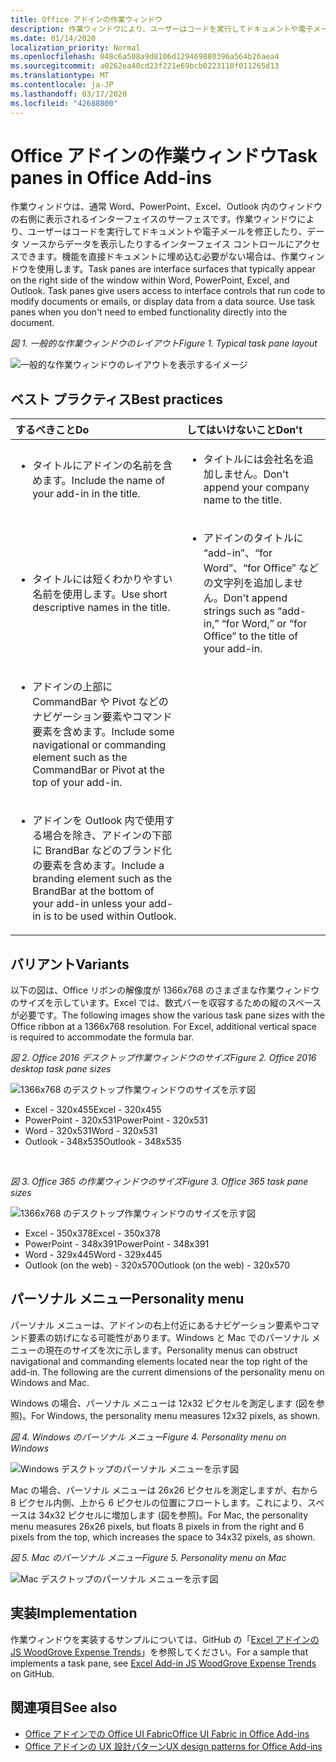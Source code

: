 ```yaml
---
title: Office アドインの作業ウィンドウ
description: 作業ウィンドウにより、ユーザーはコードを実行してドキュメントや電子メールを修正したり、データ ソースからデータを表示したりするインターフェイス コントロールにアクセスできます。
ms.date: 01/14/2020
localization_priority: Normal
ms.openlocfilehash: 048c6a508a9d8106d129469880396a564b26aea4
ms.sourcegitcommit: a0262ea40cd23f221e69bcb0223110f011265d13
ms.translationtype: MT
ms.contentlocale: ja-JP
ms.lasthandoff: 03/17/2020
ms.locfileid: "42688800"
---
```

# <a name="task-panes-in-office-add-ins"></a><span data-ttu-id="86b0a-103">Office アドインの作業ウィンドウ</span><span class="sxs-lookup"><span data-stu-id="86b0a-103">Task panes in Office Add-ins</span></span>
 
<span data-ttu-id="86b0a-p101">作業ウィンドウは、通常 Word、PowerPoint、Excel、Outlook 内のウィンドウの右側に表示されるインターフェイスのサーフェスです。作業ウィンドウにより、ユーザーはコードを実行してドキュメントや電子メールを修正したり、データ ソースからデータを表示したりするインターフェイス コントロールにアクセスできます。機能を直接ドキュメントに埋め込む必要がない場合は、作業ウィンドウを使用します。</span><span class="sxs-lookup"><span data-stu-id="86b0a-p101">Task panes are interface surfaces that typically appear on the right side of the window within Word, PowerPoint, Excel, and Outlook. Task panes give users access to interface controls that run code to modify documents or emails, or display data from a data source. Use task panes when you don't need to embed functionality directly into the document.</span></span>

<span data-ttu-id="86b0a-107">*図 1. 一般的な作業ウィンドウのレイアウト*</span><span class="sxs-lookup"><span data-stu-id="86b0a-107">*Figure 1. Typical task pane layout*</span></span>

![一般的な作業ウィンドウのレイアウトを表示するイメージ](../images/overview-with-app-task-pane.png)

## <a name="best-practices"></a><span data-ttu-id="86b0a-109">ベスト プラクティス</span><span class="sxs-lookup"><span data-stu-id="86b0a-109">Best practices</span></span>

|<span data-ttu-id="86b0a-110">**するべきこと**</span><span class="sxs-lookup"><span data-stu-id="86b0a-110">**Do**</span></span>|<span data-ttu-id="86b0a-111">**してはいけないこと**</span><span class="sxs-lookup"><span data-stu-id="86b0a-111">**Don't**</span></span>|
|:-----|:--------|
|<ul><li><span data-ttu-id="86b0a-112">タイトルにアドインの名前を含めます。</span><span class="sxs-lookup"><span data-stu-id="86b0a-112">Include the name of your add-in in the title.</span></span></li></ul>|<ul><li><span data-ttu-id="86b0a-113">タイトルには会社名を追加しません。</span><span class="sxs-lookup"><span data-stu-id="86b0a-113">Don't append your company name to the title.</span></span></li></ul>|
|<ul><li><span data-ttu-id="86b0a-114">タイトルには短くわかりやすい名前を使用します。</span><span class="sxs-lookup"><span data-stu-id="86b0a-114">Use short descriptive names in the title.</span></span></li></ul>|<ul><li><span data-ttu-id="86b0a-115">アドインのタイトルに “add-in”、“for Word”、“for Office” などの文字列を追加しません。</span><span class="sxs-lookup"><span data-stu-id="86b0a-115">Don't append strings such as “add-in,” “for Word,” or “for Office” to the title of your add-in.</span></span></li></ul>|
|<ul><li><span data-ttu-id="86b0a-116">アドインの上部に CommandBar や Pivot などのナビゲーション要素やコマンド要素を含めます。</span><span class="sxs-lookup"><span data-stu-id="86b0a-116">Include some navigational or commanding element such as the CommandBar or Pivot at the top of your add-in.</span></span></li></ul>||
|<ul><li><span data-ttu-id="86b0a-117">アドインを Outlook 内で使用する場合を除き、アドインの下部に BrandBar などのブランド化の要素を含めます。</span><span class="sxs-lookup"><span data-stu-id="86b0a-117">Include a branding element such as the BrandBar at the bottom of your add-in unless your add-in is to be used within Outlook.</span></span></li></ul>||


## <a name="variants"></a><span data-ttu-id="86b0a-118">バリアント</span><span class="sxs-lookup"><span data-stu-id="86b0a-118">Variants</span></span>

<span data-ttu-id="86b0a-p102">以下の図は、Office リボンの解像度が 1366x768 のさまざまな作業ウィンドウのサイズを示しています。Excel では、数式バーを収容するための縦のスペースが必要です。</span><span class="sxs-lookup"><span data-stu-id="86b0a-p102">The following images show the various task pane sizes with the Office ribbon at a 1366x768 resolution. For Excel, additional vertical space is required to accommodate the formula bar.</span></span>  

<span data-ttu-id="86b0a-121">*図 2. Office 2016 デスクトップ作業ウィンドウのサイズ*</span><span class="sxs-lookup"><span data-stu-id="86b0a-121">*Figure 2. Office 2016 desktop task pane sizes*</span></span>

![1366x768 のデスクトップ作業ウィンドウのサイズを示す図](../images/office-2016-taskpane-sizes.png)

- <span data-ttu-id="86b0a-123">Excel - 320x455</span><span class="sxs-lookup"><span data-stu-id="86b0a-123">Excel - 320x455</span></span>
- <span data-ttu-id="86b0a-124">PowerPoint - 320x531</span><span class="sxs-lookup"><span data-stu-id="86b0a-124">PowerPoint - 320x531</span></span>
- <span data-ttu-id="86b0a-125">Word - 320x531</span><span class="sxs-lookup"><span data-stu-id="86b0a-125">Word - 320x531</span></span>
- <span data-ttu-id="86b0a-126">Outlook - 348x535</span><span class="sxs-lookup"><span data-stu-id="86b0a-126">Outlook - 348x535</span></span>

<br/>

<span data-ttu-id="86b0a-127">*図 3. Office 365 の作業ウィンドウのサイズ*</span><span class="sxs-lookup"><span data-stu-id="86b0a-127">*Figure 3. Office 365 task pane sizes*</span></span>

![1366x768 のデスクトップ作業ウィンドウのサイズを示す図](../images/office-365-taskpane-sizes.png)

- <span data-ttu-id="86b0a-129">Excel - 350x378</span><span class="sxs-lookup"><span data-stu-id="86b0a-129">Excel - 350x378</span></span>
- <span data-ttu-id="86b0a-130">PowerPoint - 348x391</span><span class="sxs-lookup"><span data-stu-id="86b0a-130">PowerPoint - 348x391</span></span>
- <span data-ttu-id="86b0a-131">Word - 329x445</span><span class="sxs-lookup"><span data-stu-id="86b0a-131">Word - 329x445</span></span>
- <span data-ttu-id="86b0a-132">Outlook (on the web) - 320x570</span><span class="sxs-lookup"><span data-stu-id="86b0a-132">Outlook (on the web) - 320x570</span></span>

## <a name="personality-menu"></a><span data-ttu-id="86b0a-133">パーソナル メニュー</span><span class="sxs-lookup"><span data-stu-id="86b0a-133">Personality menu</span></span>

<span data-ttu-id="86b0a-p103">パーソナル メニューは、アドインの右上付近にあるナビゲーション要素やコマンド要素の妨げになる可能性があります。Windows と Mac でのパーソナル メニューの現在のサイズを次に示します。</span><span class="sxs-lookup"><span data-stu-id="86b0a-p103">Personality menus can obstruct navigational and commanding elements located near the top right of the add-in. The following are the current dimensions of the personality menu on Windows and Mac.</span></span>

<span data-ttu-id="86b0a-136">Windows の場合、パーソナル メニューは 12x32 ピクセルを測定します (図を参照)。</span><span class="sxs-lookup"><span data-stu-id="86b0a-136">For Windows, the personality menu measures 12x32 pixels, as shown.</span></span>

<span data-ttu-id="86b0a-137">*図 4. Windows のパーソナル メニュー*</span><span class="sxs-lookup"><span data-stu-id="86b0a-137">*Figure 4. Personality menu on Windows*</span></span>

![Windows デスクトップのパーソナル メニューを示す図](../images/personality-menu-win.png)

<span data-ttu-id="86b0a-139">Mac の場合、パーソナル メニューは 26x26 ピクセルを測定しますが、右から 8 ピクセル内側、上から 6 ピクセルの位置にフロートします。これにより、スペースは 34x32 ピクセルに増加します (図を参照)。</span><span class="sxs-lookup"><span data-stu-id="86b0a-139">For Mac, the personality menu measures 26x26 pixels, but floats 8 pixels in from the right and 6 pixels from the top, which increases the space to 34x32 pixels, as shown.</span></span>

<span data-ttu-id="86b0a-140">*図 5. Mac のパーソナル メニュー*</span><span class="sxs-lookup"><span data-stu-id="86b0a-140">*Figure 5. Personality menu on Mac*</span></span>

![Mac デスクトップのパーソナル メニューを示す図](../images/personality-menu-mac.png)

## <a name="implementation"></a><span data-ttu-id="86b0a-142">実装</span><span class="sxs-lookup"><span data-stu-id="86b0a-142">Implementation</span></span>

<span data-ttu-id="86b0a-143">作業ウィンドウを実装するサンプルについては、GitHub の「[Excel アドインの JS WoodGrove Expense Trends](https://github.com/OfficeDev/Excel-Add-in-WoodGrove-Expense-Trends)」を参照してください。</span><span class="sxs-lookup"><span data-stu-id="86b0a-143">For a sample that implements a task pane, see [Excel Add-in JS WoodGrove Expense Trends](https://github.com/OfficeDev/Excel-Add-in-WoodGrove-Expense-Trends) on GitHub.</span></span> 


## <a name="see-also"></a><span data-ttu-id="86b0a-144">関連項目</span><span class="sxs-lookup"><span data-stu-id="86b0a-144">See also</span></span>

- [<span data-ttu-id="86b0a-145">Office アドインでの Office UI Fabric</span><span class="sxs-lookup"><span data-stu-id="86b0a-145">Office UI Fabric in Office Add-ins</span></span>](office-ui-fabric.md) 
- [<span data-ttu-id="86b0a-146">Office アドインの UX 設計パターン</span><span class="sxs-lookup"><span data-stu-id="86b0a-146">UX design patterns for Office Add-ins</span></span>](../design/ux-design-pattern-templates.md)

